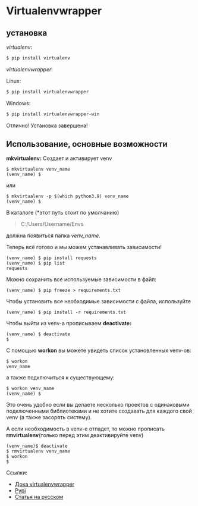 # Virtualenvwrapper

## установка

_virtualenv_:

```sh
$ pip install virtualenv
```

_virtualenvwrapper_:

Linux:

```sh
$ pip install virtualenvwrapper
```

Windows:

```bash
$ pip install virtualenvwrapper-win
```

Отлично! Установка завершена!

## Использование, основные возможности

**mkvirtualenv:**
Создает и активирует venv

```properties
$ mkvirtualenv venv_name
(venv_name) $
```

или

```properties
$ mkvirtualenv -p $(which python3.9) venv_name
(venv_name) $
```

В каталоге (\*этот путь стоит по умолчанию)

> C:/Users/Username/Envs

должна появиться папка _venv_name_.

Теперь всё готово и мы можем устанавливать зависимости!

```properties
(venv_name) $ pip install requests
(venv_name) $ pip list
requests
```

Можно сохранить все используемые зависимости в файл:

```properties
(venv_name) $ pip freeze > requirements.txt
```

Чтобы установить все необходимые зависимости с файла, используйте

```properties
(venv_name) $ pip install -r requirements.txt
```

Чтобы выйти из venv-а прописываем **deactivate:**

```properties
(venv_name) $ deactivate
$
```

С помощью **workon** вы можете увидеть список установленных venv-ов:

```properties
$ workon
venv_name
```

а также подключиться к существующему:

```properties
$ workon venv_name
(venv_name) $
```

Это очень удобно если вы делаете несколько проектов с одинаковыми подключенными библиотеками и не хотите создавать для каждого свой venv (а также засорять систему).

А если необходимость в venv-е отпадет, то можно прописать **rmvirtualenv**(только перед этим деактивируйте venv)

```properties
(venv_name)$ deactivate
$ rmvirtualenv venv_name
$ workon
$
```

Ссылки:

- [Дока virtualenvwrapper](https://virtualenvwrapper.readthedocs.io/en/latest/command_ref.html)
- [Pypi](https://pypi.org/project/virtualenvwrapper-win/)
- [Статья на русском](https://python-scripts.com/virtualenv)
